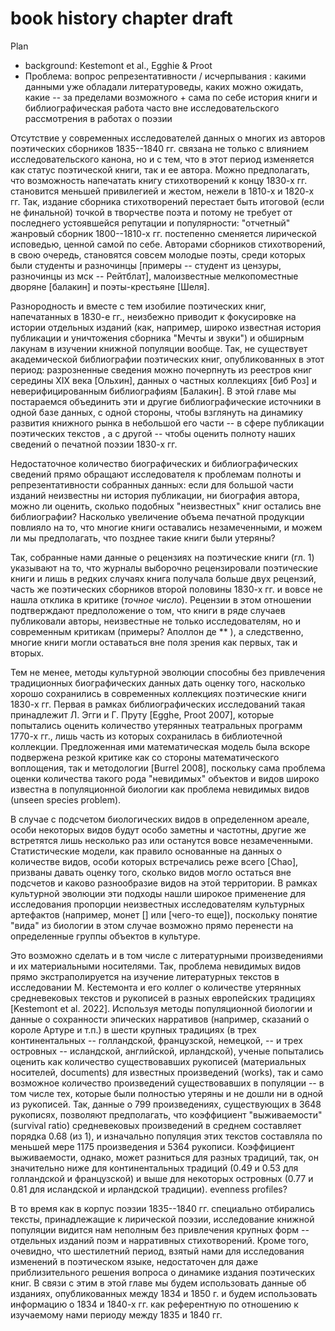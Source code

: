 # book history chapter draft
Plan
* background: Kestemont et al., Egghie & Proot
* Проблема: вопрос репрезентативности / исчерпывания : какими данными уже обладали литературоведы, каких можно ожидать, какие -- за пределами возможного + сама по себе история книги и библиографическая работа часто вне исследовательского рассмотрения в работах о поэзии



Отсутствие у современных исследователей данных о многих из авторов поэтических сборников 1835--1840 гг. связана не только с влиянием исследовательского канона, но и с тем, что в этот период изменяется как статус поэтической книги, так и ее автора.  Можно предполагать, что возможность напечатать книгу стихотворений к концу 1830-х гг. становится меньшей привилегией и жестом, нежели в 1810-х и 1820-х гг. Так, издание сборника стихотворений перестает быть итоговой (если не финальной) точкой в творчестве поэта и потому не требует от последнего устоявшейся репутации и популярности: "отчетный" жанровый сборник 1800--1810-х гг. постепенно сменяется лирической исповедью, ценной самой по себе. Авторами сборников стихотворений, в свою очередь, становятся совсем молодые поэты, среди которых были студенты и разночинцы [примеры -- студент из цензуры, разночинцы из мск -- Рейтблат], малоизвестные мелкопоместные дворяне [балакин] и поэты-крестьяне [Шеля]. 

Разнородность и вместе с тем изобилие поэтических книг, напечатанных в 1830-е гг., неизбежно приводит к фокусировке на истории отдельных изданий (как, например, широко известная история публикации и уничтожения сборника "Мечты и звуки") и обширным лакунам в изучении книжной популяции вообще. Так, не существует академической библиографии поэтических книг, опубликованных в этот период: разрозненные сведения можно почерпнуть из реестров книг середины XIX века [Ольхин], данных о частных коллекциях [биб Роз] и неверифицированным библиографиям [Балакин]. В этой главе мы постараемся объединить эти и другие библиографические источники в одной базе данных, с одной стороны, чтобы взглянуть на динамику развития книжного рынка в небольшой его части -- в сфере публикации поэтических текстов , а с другой -- чтобы оценить полноту наших сведений о печатной поэзии 1830-х гг. 

Недостаточное количество биографических и библиографических сведений прямо обращают исследователя к проблемам полноты и репрезентативности собранных данных: если для большой части изданий неизвестны ни история публикации, ни биография автора, можно ли оценить, сколько подобных "неизвестных" книг остались вне библиографии? Насколько увеличение объема печатной продукции повлияло на то, что многие книги оставались незамеченными, и можем ли мы предполагать, что позднее такие книги были утеряны? 

Так, собранные нами данные о рецензиях на поэтические книги (гл. 1) указывают на то, что журналы выборочно рецензировали поэтические книги и лишь в редких случаях книга получала больше двух рецензий, часть же поэтических сборников второй половины 1830-х гг. и вовсе не нашла отклика в критике (*точное число*). Рецензии в этом отношении подтверждают предположение о том, что книги в ряде случаев публиковали авторы, неизвестные не только исследователям, но и современным критикам (примеры? Аполлон де ** ), а следственно, многие книги могли оставаться вне поля зрения как первых, так и вторых. 

Тем не менее, методы культурной эволюции способны без привлечения традиционных биографических данных дать оценку того, насколько хорошо сохранились в современных коллекциях поэтические книги 1830-х гг. Первая в рамках библиографических исследований такая принадлежит Л. Эгги и Г. Пруту [Egghe, Proot 2007], которые попытались оценить количество утерянных театральных программ 1770-х гг., лишь часть из которых сохранилась в библиотечной коллекции.  Предложенная ими математическая модель была вскоре подвержена резкой критике как со стороны математического воплощения, так и методологии [Burrel 2008], поскольку сама проблема  оценки количества такого рода "невидимых" объектов и видов широко известна в популяционной биологии как проблема невидимых видов (unseen species problem). 

В случае с подсчетом биологических видов в определенном ареале, особи некоторых видов будут особо заметны и частотны, другие же встретятся лишь несколько раз или останутся вовсе незамеченными. Статистические модели, как правило основанные на данных о количестве видов, особи которых встречались реже всего [Chao], призваны давать оценку того, сколько видов могло остаться вне подсчетов и каково разнообразие видов на этой территории. В рамках культурной эволюции эти подходы нашли широкое применение для исследования пропорции неизвестных исследователям культурных артефактов (например, монет [] или [чего-то еще]), поскольку понятие "вида" из биологии в этом случае возможно прямо перенести на определенные группы объектов в культуре. 

Это возможно сделать и в том числе с литературными произведениями и их материальными носителями. Так, проблема невидимых видов прямо экстраполируется на изучение литературных текстов в исследовании М. Кестемонта и его коллег о количестве утерянных средневековых текстов и рукописей в разных европейских традициях [Kestemont et al. 2022]. Используя методы популяционной биологии и  данные о сохранности эпических нарративов (например, сказаний о короле Артуре и т.п.) в шести крупных традициях (в трех континентальных -- голландской, французской, немецкой, -- и трех островных -- исландской, английской, ирландской), ученые попытались оценить как количество существовавших рукописей (материальных носителей, documents) для известных произведений (works), так и само возможное количество произведений существовавших в популяции -- в том числе тех, которые были полностью утеряны и не дошли ни в одной из рукописей. Так, данные о 799 произведениях, существующих в 3648 рукописях, позволяют предполагать, что коэффициент "выживаемости" (survival ratio) средневековых произведений в среднем составляет порядка 0.68 (из 1), и изначально популяция этих текстов составляла по меньшей мере 1175 произведения и 5364 рукописи. Коэффициент выживаемости, однако, может разниться для разных традиций, так, он значительно ниже для континентальных традиций (0.49 и 0.53 для голландской и французской) и выше для некоторых островных (0.77 и 0.81 для исландской и ирландской традиции).
evenness profiles?







В то время как в корпус поэзии 1835--1840 гг. специально отбирались тексты, принадлежащие к лирической поэзии, исследование книжной популяции видится нам неполным без привлечения крупных форм -- отдельных изданий поэм и нарративных стихотворений. Кроме того, очевидно, что шестилетний период, взятый нами для исследования изменений в поэтическом языке, недостаточен для даже приблизительного решения вопроса о динамике издания поэтических книг. В связи с этим в этой главе мы будем использовать данные об изданиях, опубликованных между 1834 и 1850 г. и будем использовать информацию о 1834 и 1840-х гг. как референтную по отношению к изучаемому нами периоду между 1835 и 1840 гг. 










